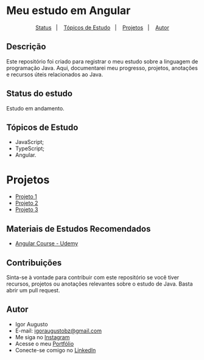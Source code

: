 # Meu estudo em Angular

<p align="center">
  <a href="#status-do-estudo">Status</a>&nbsp;&nbsp;&nbsp;|&nbsp;&nbsp;&nbsp;
  <a href="#tópicos-de-estudo">Tópicos de Estudo</a>&nbsp;&nbsp;&nbsp;|&nbsp;&nbsp;&nbsp;
    <a href="#projetos">Projetos</a>&nbsp;&nbsp;&nbsp;|&nbsp;&nbsp;&nbsp;
  <a href="#autor">Autor</a>
</p>

## Descrição

Este repositório foi criado para registrar o meu estudo sobre a linguagem de programação Java. Aqui, documentarei meu progresso, projetos, anotações e recursos úteis relacionados ao Java.

## Status do estudo

Estudo em andamento.

## Tópicos de Estudo

- JavaScript;
- TypeScript;
- Angular.

# Projetos

- [Projeto 1]()
- [Projeto 2]()
- [Projeto 3]()

## Materiais de Estudos Recomendados

- [Angular Course - Udemy](https://www.udemy.com/course/curso-de-angular/)

## Contribuições

Sinta-se à vontade para contribuir com este repositório se você tiver recursos, projetos ou anotações relevantes sobre o estudo de Java. Basta abrir um pull request.

## Autor

- Igor Augusto
- E-mail: igoraugustobz@gmail.com
- Me siga no [Instagram](https://www.instagram.com/iaugusto__/)
- Acesse o meu [Portfólio](https://iaugusto.vercel.app/)
- Conecte-se comigo no [LinkedIn](https://www.linkedin.com/in/igorbrz/)
